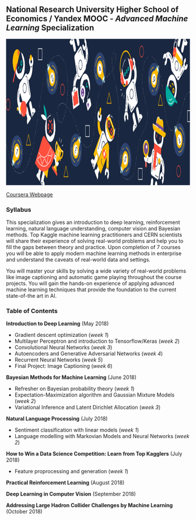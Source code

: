 ## National Research University Higher School of Economics / Yandex MOOC - *Advanced Machine Learning* Specialization

<img src="logo.png" width="650" height="400" />

[Coursera Webpage](https://www.coursera.org/specializations/aml)

### Syllabus
This specialization gives an introduction to deep learning, reinforcement learning, natural language understanding, computer vision and Bayesian methods. Top Kaggle machine learning practitioners and CERN scientists will share their experience of solving real-world problems and help you to fill the gaps between theory and practice. Upon completion of 7 courses you will be able to apply modern machine learning methods in enterprise and understand the caveats of real-world data and settings.

You will master your skills by solving a wide variety of real-world problems like image captioning and automatic game playing throughout the course projects. You will gain the hands-on experience of applying advanced machine learning techniques that provide the foundation to the current state-of-the art in AI.

### Table of Contents

**Introduction to Deep Learning**  (May 2018)
-   Gradient descent optimization (*week 1*)
-   Multilayer Perceptron and introduction to Tensorflow/Keras (*week 2*)
-   Convolutional Neural Networks (*week 3*)
-   Autoencoders and Generative Adversarial Networks (*week 4*)
-   Recurrent Neural Networks (*week 5*)
-	Final Project: Image Captioning (*week 6*)

**Bayesian Methods for Machine Learning**  (June 2018)
-   Refresher on Bayesian probability theory (*week 1*)
-   Expectation-Maximization algorithm and Gaussian Mixture Models (*week 2*)
-   Variational Inference and Latent Dirichlet Allocation (*week 3*)

**Natural Language Processing**  (July 2018)
-   Sentiment classification with linear models (*week 1*)
-   Language modelling with Markovian Models and Neural Networks (*week 2*)

**How to Win a Data Science Competition: Learn from Top Kagglers** (July 2018)
-   Feature proprocessing and generation (*week 1*)

**Practical Reinforcement Learning**  (August 2018)

**Deep Learning in Computer Vision**  (September 2018)

**Addressing Large Hadron Collider Challenges by Machine Learning**  (October 2018)
